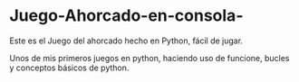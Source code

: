 # Juego-Ahorcado-en-consola-
Este es el Juego del ahorcado hecho en Python, fácil de jugar.
 
Unos de mis primeros juegos en python, haciendo uso de funcione, bucles y conceptos básicos de python. 
